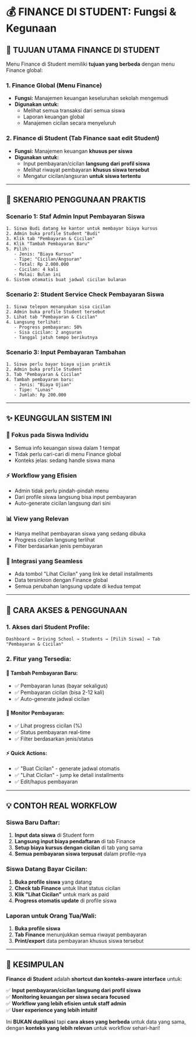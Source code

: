# 💰 FINANCE DI STUDENT: Fungsi & Kegunaan

## 🎯 **TUJUAN UTAMA FINANCE DI STUDENT**

Menu Finance di Student memiliki **tujuan yang berbeda** dengan menu Finance global:

### **1. Finance Global (Menu Finance)**

-   **Fungsi:** Manajemen keuangan keseluruhan sekolah mengemudi
-   **Digunakan untuk:**
    -   Melihat semua transaksi dari semua siswa
    -   Laporan keuangan global
    -   Manajemen cicilan secara menyeluruh

### **2. Finance di Student (Tab Finance saat edit Student)**

-   **Fungsi:** Manajemen keuangan **khusus per siswa**
-   **Digunakan untuk:**
    -   Input pembayaran/cicilan **langsung dari profil siswa**
    -   Melihat riwayat pembayaran **khusus siswa tersebut**
    -   Mengatur cicilan/angsuran **untuk siswa tertentu**

---

## 🏦 **SKENARIO PENGGUNAAN PRAKTIS**

### **Scenario 1: Staf Admin Input Pembayaran Siswa**

```
1. Siswa Budi datang ke kantor untuk membayar biaya kursus
2. Admin buka profile Student "Budi"
3. Klik tab "Pembayaran & Cicilan"
4. Klik "Tambah Pembayaran Baru"
5. Pilih:
   - Jenis: "Biaya Kursus"
   - Tipe: "Cicilan/Angsuran"
   - Total: Rp 2.000.000
   - Cicilan: 4 kali
   - Mulai: Bulan ini
6. Sistem otomatis buat jadwal cicilan bulanan
```

### **Scenario 2: Student Service Check Pembayaran Siswa**

```
1. Siswa telepon menanyakan sisa cicilan
2. Admin buka profile Student tersebut
3. Lihat tab "Pembayaran & Cicilan"
4. Langsung terlihat:
   - Progress pembayaran: 50%
   - Sisa cicilan: 2 angsuran
   - Tanggal jatuh tempo berikutnya
```

### **Scenario 3: Input Pembayaran Tambahan**

```
1. Siswa perlu bayar biaya ujian praktik
2. Admin buka profile Student
3. Tab "Pembayaran & Cicilan"
4. Tambah pembayaran baru:
   - Jenis: "Biaya Ujian"
   - Tipe: "Lunas"
   - Jumlah: Rp 200.000
```

---

## ✨ **KEUNGGULAN SISTEM INI**

### **🎯 Fokus pada Siswa Individu**

-   Semua info keuangan siswa dalam 1 tempat
-   Tidak perlu cari-cari di menu Finance global
-   Konteks jelas: sedang handle siswa mana

### **⚡ Workflow yang Efisien**

-   Admin tidak perlu pindah-pindah menu
-   Dari profile siswa langsung bisa input pembayaran
-   Auto-generate cicilan langsung dari sini

### **📊 View yang Relevan**

-   Hanya melihat pembayaran siswa yang sedang dibuka
-   Progress cicilan langsung terlihat
-   Filter berdasarkan jenis pembayaran

### **🔗 Integrasi yang Seamless**

-   Ada tombol "Lihat Cicilan" yang link ke detail installments
-   Data tersinkron dengan Finance global
-   Semua perubahan langsung update di kedua tempat

---

## 🚀 **CARA AKSES & PENGGUNAAN**

### **1. Akses dari Student Profile:**

```
Dashboard → Driving School → Students → [Pilih Siswa] → Tab "Pembayaran & Cicilan"
```

### **2. Fitur yang Tersedia:**

#### **📝 Tambah Pembayaran Baru:**

-   ✅ Pembayaran lunas (bayar sekaligus)
-   ✅ Pembayaran cicilan (bisa 2-12 kali)
-   ✅ Auto-generate jadwal cicilan

#### **👀 Monitor Pembayaran:**

-   ✅ Lihat progress cicilan (%)
-   ✅ Status pembayaran real-time
-   ✅ Filter berdasarkan jenis/status

#### **⚡ Quick Actions:**

-   ✅ "Buat Cicilan" - generate jadwal otomatis
-   ✅ "Lihat Cicilan" - jump ke detail installments
-   ✅ Edit/hapus pembayaran

---

## 💡 **CONTOH REAL WORKFLOW**

### **Siswa Baru Daftar:**

1. **Input data siswa** di Student form
2. **Langsung input biaya pendaftaran** di tab Finance
3. **Setup biaya kursus dengan cicilan** di tab yang sama
4. **Semua pembayaran siswa terpusat** dalam profile-nya

### **Siswa Datang Bayar Cicilan:**

1. **Buka profile siswa** yang datang
2. **Check tab Finance** untuk lihat status cicilan
3. **Klik "Lihat Cicilan"** untuk mark as paid
4. **Progress otomatis update** di profile siswa

### **Laporan untuk Orang Tua/Wali:**

1. **Buka profile siswa**
2. **Tab Finance** menunjukkan semua riwayat pembayaran
3. **Print/export** data pembayaran khusus siswa tersebut

---

## 🎉 **KESIMPULAN**

**Finance di Student** adalah **shortcut dan konteks-aware interface** untuk:

✅ **Input pembayaran/cicilan langsung dari profil siswa**  
✅ **Monitoring keuangan per siswa secara focused**  
✅ **Workflow yang lebih efisien untuk staff admin**  
✅ **User experience yang lebih intuitif**

Ini **BUKAN duplikasi** tapi **cara akses yang berbeda** untuk data yang sama, dengan **konteks yang lebih relevan** untuk workflow sehari-hari!
